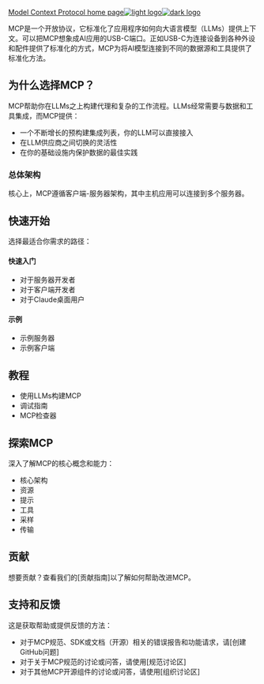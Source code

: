 [Model Context Protocol home page![light logo](https://mintlify.s3.us-west-1.amazonaws.com/mcp/logo/light.svg)![dark logo](https://mintlify.s3.us-west-1.amazonaws.com/mcp/logo/dark.svg)](https://modelcontextprotocol.io/)

MCP是一个开放协议，它标准化了应用程序如何向大语言模型（LLMs）提供上下文。可以把MCP想象成AI应用的USB-C端口。正如USB-C为连接设备到各种外设和配件提供了标准化的方式，MCP为将AI模型连接到不同的数据源和工具提供了标准化方法。

## 为什么选择MCP？

MCP帮助你在LLMs之上构建代理和复杂的工作流程。LLMs经常需要与数据和工具集成，而MCP提供：
- 一个不断增长的预构建集成列表，你的LLM可以直接接入
- 在LLM供应商之间切换的灵活性
- 在你的基础设施内保护数据的最佳实践

### 总体架构

核心上，MCP遵循客户端-服务器架构，其中主机应用可以连接到多个服务器。

## 快速开始

选择最适合你需求的路径：

#### 快速入门
- 对于服务器开发者
- 对于客户端开发者
- 对于Claude桌面用户

#### 示例
- 示例服务器
- 示例客户端

## 教程

- 使用LLMs构建MCP
- 调试指南
- MCP检查器

## 探索MCP

深入了解MCP的核心概念和能力：

- 核心架构
- 资源
- 提示
- 工具
- 采样
- 传输

## 贡献

想要贡献？查看我们的[贡献指南]以了解如何帮助改进MCP。

## 支持和反馈

这是获取帮助或提供反馈的方法：

- 对于MCP规范、SDK或文档（开源）相关的错误报告和功能请求，请[创建GitHub问题]
- 对于关于MCP规范的讨论或问答，请使用[规范讨论区]
- 对于其他MCP开源组件的讨论或问答，请使用[组织讨论区]